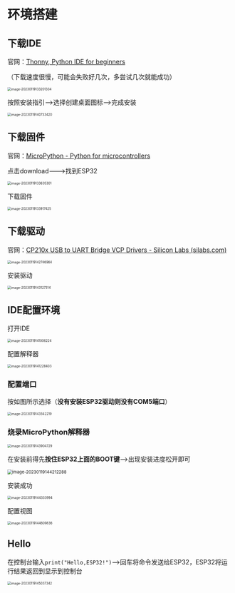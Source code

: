 # 环境搭建

## 下载IDE

官网：[Thonny, Python IDE for beginners](https://thonny.org/)

（下载速度很慢，可能会失败好几次，多尝试几次就能成功）

<img src="img/环境搭建/image-20230119133201334.png" alt="image-20230119133201334" style="zoom:50%;" />

按照安装指引-->选择创建桌面图标-->完成安装

<img src="img/环境搭建/image-20230119140733420.png" alt="image-20230119140733420" style="zoom:50%;" />

## 下载固件

官网：[MicroPython - Python for microcontrollers](https://micropython.org/)

点击download--->找到ESP32

<img src="img/环境搭建/image-20230119133635301.png" alt="image-20230119133635301" style="zoom:50%;" />

下载固件

<img src="img/环境搭建/image-20230119133917425.png" alt="image-20230119133917425" style="zoom:50%;" />

## 下载驱动

官网：[CP210x USB to UART Bridge VCP Drivers - Silicon Labs (silabs.com)](https://www.silabs.com/developers/usb-to-uart-bridge-vcp-drivers?tab=downloads)

<img src="img/环境搭建/image-20230119142746964.png" alt="image-20230119142746964" style="zoom:50%;" />

安装驱动

<img src="img/环境搭建/image-20230119143127314.png" alt="image-20230119143127314" style="zoom:50%;" />

## IDE配置环境

打开IDE

<img src="img/环境搭建/image-20230119141006224.png" alt="image-20230119141006224" style="zoom:50%;" />

配置解释器

<img src="img/环境搭建/image-20230119141228403.png" alt="image-20230119141228403" style="zoom:50%;" />

### 配置端口

按如图所示选择（**没有安装ESP32驱动则没有COM5端口**）

<img src="img/环境搭建/image-20230119143342219.png" alt="image-20230119143342219" style="zoom:50%;" />

### 烧录MicroPython解释器

<img src="img/环境搭建/image-20230119143904729.png" alt="image-20230119143904729" style="zoom:50%;" />

在安装前得先**按住ESP32上面的BOOT键**-->出现安装进度松开即可

<img src="img/环境搭建/image-20230119144212288.png" alt="image-20230119144212288" style="zoom:67%;" />

安装成功

<img src="img/环境搭建/image-20230119144333994.png" alt="image-20230119144333994" style="zoom:50%;" />

配置视图

<img src="img/环境搭建/image-20230119144609836.png" alt="image-20230119144609836" style="zoom:50%;" />

## Hello

在控制台输入`print("Hello,ESP32!")`-->回车将命令发送给ESP32，ESP32将运行结果返回到显示到控制台

<img src="img/环境搭建/image-20230119145037342.png" alt="image-20230119145037342" style="zoom:50%;" />